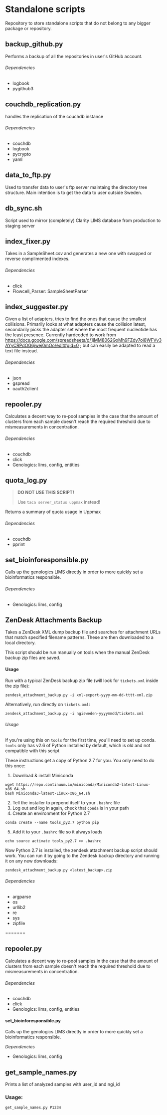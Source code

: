 # Standalone scripts

Repository to store standalone scripts that do not belong to any bigger package or repository.

## backup_github.py
Performs a backup of all the repositories in user's GitHub account.

###### Dependencies

* logbook
* pygithub3

## couchdb_replication.py
handles the replication of the couchdb instance

###### Dependencies

* couchdb
* logbook
* pycrypto
* yaml

## data_to_ftp.py
Used to transfer data to user's ftp server maintaing the directory tree structure. Main intention
is to get the data to user outside Sweden.

## db_sync.sh
Script used to mirror (completely) Clarity LIMS database from production to staging server

## index_fixer.py 
Takes in a SampleSheet.csv and generates a new one with swapped or reverse complimented indexes.

###### Dependencies

* click
* Flowcell_Parser: SampleSheetParser

## index_suggester.py 
Given a list of adapters, tries to find the ones that cause the smallest collisions.
Primarily looks at what adapters cause the collision latest, secondarily picks the adapter set
where the most frequent nucleotide has the least presence.
Currently hardcoded to work from https://docs.google.com/spreadsheets/d/1jMM8062GxMh9FZdy7oi8WFVv3AYyCRPdOG6jwej0mOo/edit#gid=0 ; but can easily be adapted to read a
text file instead.

###### Dependencies

* json
* gspread
* oauth2client

## repooler.py
Calculates a decent way to re-pool samples in the case that the amount of clusters from each
sample doesn't reach the required threshold due to mismeasurements in concentration.

###### Dependencies

* couchdb
* click
* Genologics: lims, config, entities

## quota_log.py
> **DO NOT USE THIS SCRIPT!**
>
> Use `taca server_status uppmax` instead!

Returns a summary of quota usage in Uppmax

###### Dependencies

* couchdb
* pprint

## set_bioinforesponsible.py
Calls up the genologics LIMS directly in order to more quickly set a bioinformatics responsible. 

###### Dependencies

* Genologics: lims, config

## ZenDesk Attachments Backup
Takes a ZenDesk XML dump backup file and searches for attachment
URLs that match specified filename patterns. These are then
downloaded to a local directory.

This script should be run manually on tools when the manual
ZenDesk backup zip files are saved.

#### Usage
Run with a typical ZenDesk backup zip file (will look for `tickets.xml`
inside the zip file):
```
zendesk_attachment_backup.py -i xml-export-yyyy-mm-dd-tttt-xml.zip
```

Alternatively, run directly on `tickets.xml`:
```
zendesk_attachment_backup.py -i ngisweden-yyyymmdd/tickets.xml
```

###### Usage
If you're using this on `tools` for the first time, you'll need to set up conda.
`tools` only has v2.6 of Python installed by default, which is old and not
compatible with this script

These instructions get a copy of Python 2.7 for you. You only need to do this once:

1. Download & install Miniconda
```
wget https://repo.continuum.io/miniconda/Miniconda2-latest-Linux-x86_64.sh
bash Miniconda3-latest-Linux-x86_64.sh
```
2. Tell the installer to prepend itself to your `.bashrc` file
3. Log out and log in again, check that `conda` is in your path
4. Create an environment for Python 2.7
```
conda create --name tools_py2.7 python pip
```
5. Add it to your `.bashrc` file so it always loads
```
echo source activate tools_py2.7 >> .bashrc
```

Now Python 2.7 is installed, the zendesk attachment backup script should work.
You can run it by going to the Zendesk backup directory and running it on
any new downloads:
```
zendesk_attachment_backup.py <latest_backup>.zip
```

###### Dependencies
* argparse
* os
* urllib2
* re
* sys
* zipfile

=======
## repooler.py
Calculates a decent way to re-pool samples in the case that the amount of clusters from each
sample doesn't reach the required threshold due to mismeasurements in concentration.

###### Dependencies

* couchdb
* click
* Genologics: lims, config, entities

#### set_bioinforesponsible.py
Calls up the genologics LIMS directly in order to more quickly set a bioinformatics responsible. 

*Dependencies*

* Genologics: lims, config


## get_sample_names.py
Prints a list of analyzed samples with user_id and ngi_id
### Usage:
`get_sample_names.py P1234`
